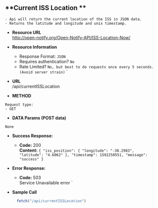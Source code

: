 **Current ISS Location **
----
```
- Api will return the current location of the ISS in JSON data.
- Returns the latitude and longitude and unix timestamp. 
```
* **Resource URL** <br/>
 <a href>http://open-notify.org/Open-Notify-API/ISS-Location-Now/</a>

* **Resource Information**

    * Response Format: `JSON`
    * Requires authentication? `No`
    * Rate Limited? `No, but best to do requests once every 5 seconds. (Avoid server strain)`
`
* **URL** <br/>
 /api/currentISSLocation

* **METHOD** 
```
Request type: 
- GET
```

* **DATA Params (POST data)** 
```
None
```

* **Success Response:**
  * **Code:** 200 <br />
    **Content:** `{
  "iss_position": {
    "longitude": "-30.2983",
    "latitude": "4.6062"
  },
  "timestamp": 1592250551,
  "message": "success"
}
`

* **Error Response:**
  * **Code:** 503 <br />
  Service Unavailable error
`


* **Sample Call** 

  ```javascript
    fetch("/api/currentISSLocation")
  ```

